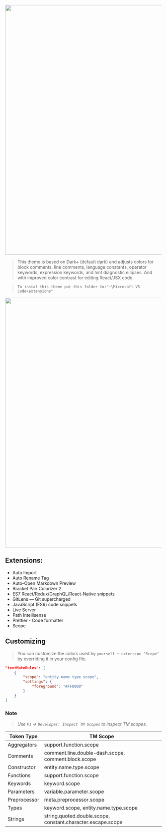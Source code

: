 <p align="center"><img width="800px" src="https://sun1-93.userapi.com/f08-ej5fxtLVZmfbG60vus0c_Hn5sEUB2xERqg/CmW6rdOKqSg.jpg"></p>

> This theme is based on Dark+ (default dark) and adjusts colors for
> block comments, line comments, language constants, operator keywords, expression keywords, and hint diagnostic ellipses.
> And with improved color contrast for editing React/JSX code.

>`To instal this theme put this folder to:"~\Microsoft VS Code\extensions"`

<p align="center"><img width="800px" src="https://sun1-91.userapi.com/gaMHJLCrOpGe9ERoIvOqCid9wbSaoraNQ78XAQ/2FKOY_jD3eQ.jpg"></p>

## Extensions:
+ Auto Import
+ Auto Rename Tag
+ Auto-Open Markdown Preview
+ Bracket Pair Colorizer 2
+ ES7 React/Redux/GraphQL/React-Native snippets
+ GitLens — Git supercharged
+ JavaScript (ES6) code snippets
+ Live Server
+ Path Intellisense
+ Prettier - Code formatter
+ Scope

## Customizing

> You can customize the colors used by `yourself + extension "Scope"` by overriding it in your config file.

```json
"textMateRules": [
    {
        "scope": "entity.name.type.scope",
        "settings": {
            "foreground": "#FF0000"
        }
    }
]
```

### Note

> _Use `F1` -> `Developer: Inspect TM Scopes` to inspect TM scopes._

| Token Type   | TM Scope                                                    |
| ------------ | ----------------------------------------------------------- |
| Aggregators  | support.function.scope                                      |
| Comments     | comment.line.double-dash.scope, comment.block.scope         |
| Constructor  | entity.name.type.scope                                      |
| Functions    | support.function.scope                                      |
| Keywords     | keyword.scope                                               |
| Parameters   | variable.parameter.scope                                    |
| Preprocessor | meta.preprocessor.scope                                     |
| Types        | keyword.scope, entity.name.type.scope                       |
| Strings      | string.quoted.double.scope, constant.character.escape.scope |
